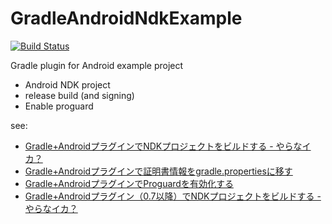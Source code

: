 GradleAndroidNdkExample
=======================

[![Build Status](https://travis-ci.org/nowsprinting/GradleAndroidNdkExample.svg?branch=master)](https://travis-ci.org/nowsprinting/GradleAndroidNdkExample)


Gradle plugin for Android example project

- Android NDK project
- release build (and signing)
- Enable proguard

see:

- [Gradle+AndroidプラグインでNDKプロジェクトをビルドする - やらなイカ？](http://nowsprinting.hatenablog.com/entry/2013/05/22/121520)
- [Gradle+Androidプラグインで証明書情報をgradle.propertiesに移す](http://nowsprinting.hatenablog.com/entry/2013/05/23/085915)
- [Gradle+AndroidプラグインでProguardを有効化する](http://nowsprinting.hatenablog.com/entry/2013/05/23/163339)
- [Gradle+Androidプラグイン（0.7以降）でNDKプロジェクトをビルドする - やらなイカ？](http://nowsprinting.hatenablog.com/entry/2014/06/11/185946)